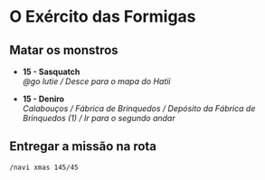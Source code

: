 # O Exército das Formigas

## Matar os monstros

<ul>
  <li>
    <p>
      <b>15 - Sasquatch</b><br>
      <i>@go lutie / Desce para o mapa do Hatii</i>
    </p>
  </li>
  <li>
    <p>
      <b>15 - Deniro</b><br>
      <i>Calabouços / Fábrica de Brinquedos / Depósito da Fábrica de Brinquedos (1) / Ir para o segundo andar</i>
    </p>
  </li>
</ul>

## Entregar a missão na rota

```
/navi xmas 145/45
```
